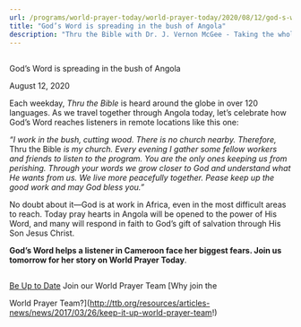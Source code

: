 ```yaml
---
url: /programs/world-prayer-today/world-prayer-today/2020/08/12/god-s-word-is-spreading-in-the-bush-of-angola
title: "God’s Word is spreading in the bush of Angola"
description: "Thru the Bible with Dr. J. Vernon McGee - Taking the whole Word to the whole world"
---
```







## 
 God’s Word is spreading in the bush of Angola


August 12, 2020




Each weekday, *Thru the Bible* is heard around the globe in over 120 languages. As we travel together through Angola today, let’s celebrate how God’s Word reaches listeners in remote locations like this one:

*“I work in the bush, cutting wood. There is no church nearby. Therefore,* Thru the Bible *is my church. Every evening I gather some fellow workers and friends to listen to the program. You are the only ones keeping us from perishing. Through your words we grow closer to God and understand what He wants from us. We live more peacefully together. Pease keep up the good work and may God bless you.”*

No doubt about it—God is at work in Africa, even in the most difficult areas to reach. Today pray hearts in Angola will be opened to the power of His Word, and many will respond in faith to God’s gift of salvation through His Son Jesus Christ. 

**God’s Word helps a listener in Cameroon face her biggest fears. Join us tomorrow for her story on World Prayer Today**.







## 




[Be Up to Date](http://feeds.feedburner.com/WorldPrayerToday "World Prayer Today RSS Feed")
Join our World Prayer Team
[Why join the  

World Prayer Team?](http://ttb.org/resources/articles-news/news/2017/03/26/keep-it-up-world-prayer-team!)




